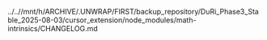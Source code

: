 ../..//mnt/h/ARCHIVE/.UNWRAP/FIRST/backup_repository/DuRi_Phase3_Stable_2025-08-03/cursor_extension/node_modules/math-intrinsics/CHANGELOG.md